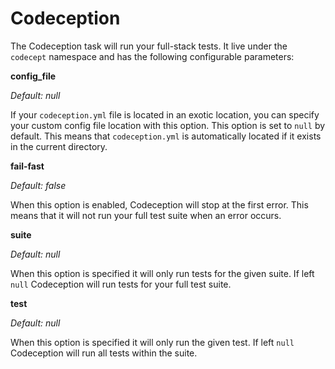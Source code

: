 # Codeception
The Codeception task will run your full-stack tests. It live under the `codecept` namespace and has the following configurable parameters:

**config_file**

*Default: null*

If your `codeception.yml` file is located in an exotic location, you can specify your custom config file location with this option. This option is set to `null` by default. This means that `codeception.yml` is automatically located if it exists in the current directory.

**fail-fast**

*Default: false*

When this option is enabled, Codeception will stop at the first error. This means that it will not run your full test suite when an error occurs.

**suite**

*Default: null*

When this option is specified it will only run tests for the given suite. If left `null` Codeception will run tests for your full test suite.

**test**

*Default: null*

When this option is specified it will only run the given test. If left `null` Codeception will run all tests within the suite.
